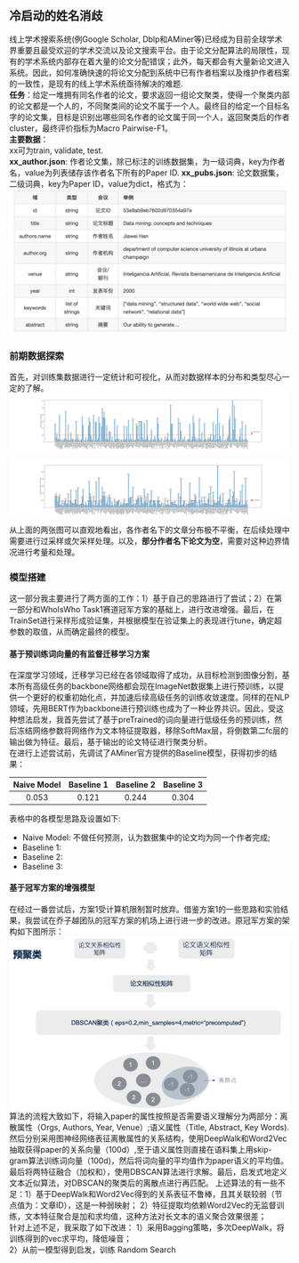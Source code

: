 ## 冷启动的姓名消歧
线上学术搜索系统(例Google Scholar, Dblp和AMiner等)已经成为目前全球学术界重要且最受欢迎的学术交流以及论文搜索平台。由于论文分配算法的局限性，现有的学术系统内部存在着大量的论文分配错误；此外，每天都会有大量新论文进入系统。因此，如何准确快速的将论文分配到系统中已有作者档案以及维护作者档案的一致性，是现有的线上学术系统亟待解决的难题.  
**任务**：给定一堆拥有同名作者的论文，要求返回一组论文聚类，使得一个聚类内部的论文都是一个人的，不同聚类间的论文不属于一个人。最终目的给定一个目标名字的论文集，目标是识别出哪些同名作者的论文属于同一个人，返回聚类后的作者cluster，最终评价指标为Macro Pairwise-F1。  
**主要数据**：  
xx可为train, validate, test.  
**xx_author.json**: 作者论文集，除已标注的训练数据集，为一级词典，key为作者名，value为列表储存该作者名下所有的Paper ID.
**xx_pubs.json**: 论文数据集，二级词典，key为Paper ID，value为dict，格式为：
![数据格式示例](https://github.com/k-zha14/WinterCamp/blob/master/Assignment2_NameDisambiguation/dataset_demo.png)

### 前期数据探索
首先，对训练集数据进行一定统计和可视化，从而对数据样本的分布和类型尽心一定的了解。
![训练集文章数](https://github.com/k-zha14/WinterCamp/blob/master/Assignment2_NameDisambiguation/train_data.png)

![训练集作者](https://github.com/k-zha14/WinterCamp/blob/master/Assignment2_NameDisambiguation/train_authors.png)

从上面的两张图可以直观地看出，各作者名下的文章分布极不平衡，在后续处理中需要进行过采样或欠采样处理。以及，**部分作者名下论文为空**，需要对这种边界情况进行考量和处理。

### 模型搭建  
这一部分我主要进行了两方面的工作：1）基于自己的思路进行了尝试；2）在第一部分和WhoIsWho Task1赛道冠军方案的基础上，进行改进增强。最后，在TrainSet进行采样形成验证集，并根据模型在验证集上的表现进行tune，确定超参数的取值，从而确定最终的模型。

#### 基于预训练词向量的有监督迁移学习方案
在深度学习领域，迁移学习已经在各领域取得了成功，从目标检测到图像分割，基本所有高级任务的backbone网络都会现在ImageNet数据集上进行预训练，以提供一个更好的权重初始化点，并加速后续高级任务的训练收敛速度。同样的在NLP领域，先用BERT作为backbone进行预训练也成为了一种业界共识。因此，受这种想法启发，我首先尝试了基于preTrained的词向量进行低级任务的预训练，然后冻结网络参数将网络作为文本特征提取器，移除SoftMax层，将倒数第二fc层的输出做为特征。最后，基于输出的论文特征进行聚类分析。  
在进行上述尝试前，先调试了AMiner官方提供的Baseline模型，获得初步的结果：
 
**Naive Model**|**Baseline 1**|**Baseline 2**|**Baseline 3**
:--:|:--:|:--:|:--:|
0.053|0.121|0.244|0.304

表格中的各模型思路及设置如下: 
* Naive Model: 不做任何预测，认为数据集中的论文均为同一个作者完成;  
* Baseline 1: 
* Baseline 2:
* Baseline 3:


#### 基于冠军方案的增强模型
在经过一番尝试后，方案1受计算机限制暂时放弃。借鉴方案1的一些思路和实验结果，我尝试在乔子越团队的冠军方案的机场上进行进一步的改进。原冠军方案的架构如下图所示：
![冠军方案](https://github.com/k-zha14/WinterCamp/blob/master/Assignment2_NameDisambiguation/championPlan.png)
算法的流程大致如下，将输入paper的属性按照是否需要语义理解分为两部分：离散属性（Orgs, Authors, Year, Venue）;语义属性（Title, Abstract, Key Words). 然后分别采用图神经网络表征离散属性的关系结构，使用DeepWalk和Word2Vec抽取获得paper的关系向量（100d）,至于语义属性则直接在语料集上用skip-gram算法训练词向量（100d)，然后将词向量的平均值作为paper语义的平均值。最后将两特征融合（加权和），使用DBSCAN算法进行求解。最后，启发式地定义文本近似算法，对DBSCAN的聚类后的离散点进行再匹配。
上述算法的有一些不足：1）基于DeepWalk和Word2Vec得到的关系表征不鲁棒，且其关联较弱（节点值为：文章ID），这是一种弱映射；
2）特征提取均依赖Word2Vec的无监督训练，文本特征聚合是加和求均值，这种方法对长文本的语义聚合效果很差；  
针对上述不足，我采取了如下改进：
1）采用Bagging策略，多次DeepWalk，将训练得到的vec求平均，降低噪音；  
2）从前一模型得到启发，训练
Random Search

